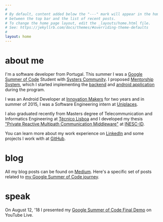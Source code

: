 ```yaml
---
#
# By default, content added below the "---" mark will appear in the home page
# between the top bar and the list of recent posts.
# To change the home page layout, edit the _layouts/home.html file.
# See: https://jekyllrb.com/docs/themes/#overriding-theme-defaults
#
layout: home
---
```


# about me

I'm a software developer from Portugal. This summer I was a [Google Summer of Code](https://summerofcode.withgoogle.com) Student with [Systers Community](https://github.com/systers). I proposed [Mentorship System](https://summerofcode.withgoogle.com/projects/#5331289322815488), which I started implementing the [backend](https://github.com/systers/mentorship-backend) and [android application](https://github.com/systers/mentorship-android) during the program.

I was an Android Developer at [Innovation Makers](https://inm.pt/) for two years and in summer of 2015, I was a Software Engineering intern at [Uniplaces](https://uniplaces.com/).

I also graduated recently from Masters degree of Telecommunication and Informatics Engineering at [Técnico Lisboa](https://tecnico.ulisboa.pt/) and I developed my thesis ["Private Reactive Multipath Communication Middleware"](https://github.com/inesc-id/Premium) at [INESC-ID](https://www.inesc-id.pt/).

You can learn more about my work experience on [LinkedIn](https://www.linkedin.com/in/isabelcmdcosta) and some projects I work with at [GitHub](https://github.com/isabelcosta).

# blog

All my blog posts can be found on [Medium](https://medium.com/@isabelcmdcosta). Here's a specific set of posts related to [my Google Summer of Code journey](https://medium.com/isabel-costa-gsoc).


# speak

On August 12, '18 I presented my [Google Summer of Code Final Demo](https://www.youtube.com/watch?v=xRZrdR47R-w) on YouTube Live.

